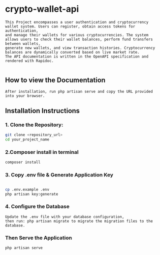 # crypto-wallet-api
```
This Project encompasses a user authentication and cryptocurrency wallet system. Users can register, obtain access tokens for authentication,
and manage their wallets for various cryptocurrencies. The system allows users to check their wallet balances, perform fund transfers between wallets,
generate new wallets, and view transaction histories. Cryptocurrency balances are dynamically converted based on live market rate.
The API documentation is written in the OpenAPI specification and rendered with Rapidoc.


```
## How to view the Documentation

```
After installation, run php artisan serve and copy the URL provided into your browser.

```

## Installation Instructions

### 1. Clone the Repository:

```bash
git clone <repository_url>
cd your_project_name

```
### 2.Composer install in terminal

```bash
composer install

```
### 3. Copy  .env file & Generate Application Key

```bash

cp .env.example .env
php artisan key:generate

```
### 4. Configure the Database

```
Update the .env file with your database configuration,
then run: php artisan migrate to migrate the migration files to the database.

```
### Then Serve the Application
```
php artisan serve
